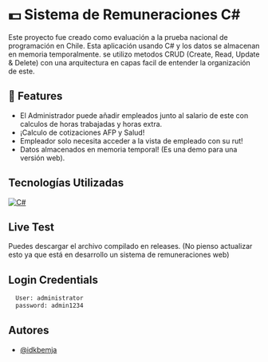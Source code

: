
# 💵 Sistema de Remuneraciones C#

Este proyecto fue creado como evaluación a la prueba nacional de programación en Chile. Esta aplicación usando C# y los datos se almacenan en memoria temporalmente. se utilizo metodos CRUD (Create, Read, Update & Delete) con una arquitectura en capas facil de entender la organización de este.


## 🚀 Features 

- El Administrador puede añadir empleados junto al salario de este con calculos de horas trabajadas y horas extra.
- ¡Calculo de cotizaciones AFP y Salud!
- Empleador solo necesita acceder a la vista de empleado con su rut!
- Datos almacenados en memoria temporal! (Es una demo para una versión web).


## Tecnologías Utilizadas

[![C#](https://img.shields.io/badge/CSharp--blue.svg)]()



## Live Test

Puedes descargar el archivo compilado en releases. (No pienso actualizar esto ya que está en desarrollo un sistema de remuneraciones web) 

## Login Credentials

```bash
  User: administrator 
  password: admin1234
```

## Autores

- [@idkbemja](https://www.github.com/idkbemja)
